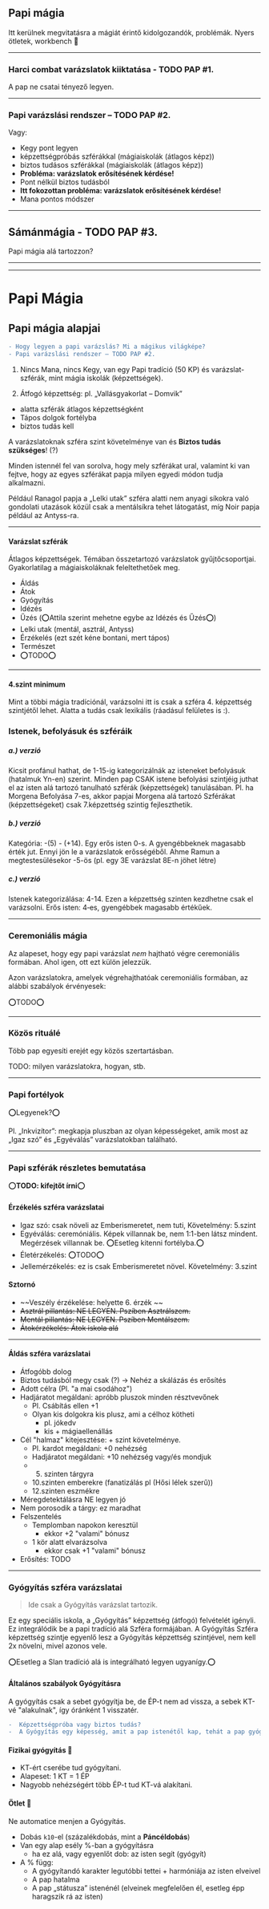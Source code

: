 ## Papi mágia

Itt kerülnek megvitatásra a mágiát érintő kidolgozandók,  problémák.
Nyers ötletek, workbench 🚧

---

### Harci combat varázslatok kiiktatása - TODO PAP #1.

A pap ne csatai tényező legyen.

---
  
### Papi varázslási rendszer – TODO PAP #2.

Vagy:

- Kegy pont legyen
- képzettségpróbás szférákkal (mágiaiskolák (átlagos képz))
- biztos tudásos szférákkal (mágiaiskolák (átlagos képz))
- **Probléma: varázslatok erősítésének kérdése!**
- Pont nélkül biztos tudásból
- **Itt fokozottan probléma: varázslatok erősítésének kérdése!**
- Mana pontos módszer

---

## Sámánmágia - TODO PAP #3.

Papi mágia alá tartozzon?

  
---
---

# Papi Mágia

## Papi mágia alapjai

```diff
- Hogy legyen a papi varázslás? Mi a mágikus világképe?
- Papi varázslási rendszer – TODO PAP #2.
```

1. Nincs Mana, nincs Kegy, van egy Papi tradíció (50 KP) és varázslat-szférák, mint mágia iskolák (képzettségek).
   
2. Átfogó képzettség: pl. „Vallásgyakorlat – Domvik”
- alatta szférák átlagos képzettségként
- Tápos dolgok fortélyba
- biztos tudás kell

A varázslatoknak szféra szint követelménye van és **Biztos tudás szükséges**! (?)

Minden istennél fel van sorolva, hogy mely szférákat ural, valamint ki van fejtve, hogy az egyes szférákat papja milyen egyedi módon tudja alkalmazni.

Például Ranagol papja a „Lelki utak” szféra alatti nem anyagi síkokra való gondolati utazások közül csak a mentálsíkra tehet látogatást, míg Noir papja például az Antyss-ra.

---

#### **Varázslat szférák**

Átlagos képzettségek. Témában összetartozó varázslatok gyűjtőcsoportjai. Gyakorlatilag a mágiaiskoláknak feleltethetőek meg.

- Áldás
- Átok
- Gyógyítás
- Idézés
- Űzés (⭕Attila szerint mehetne egybe az Idézés és Űzés⭕)
- Lelki utak (mentál, asztrál, Antyss)
- Érzékelés (ezt szét kéne bontani, mert tápos)
- Természet
- ⭕TODO⭕

---

#### 4.szint minimum

Mint a többi mágia tradíciónál, varázsolni itt is csak a szféra 4. képzettség szintjétől lehet. Alatta a tudás csak lexikális (ráadásul felületes is :).


### Istenek, befolyásuk és szféráik

##### a.) verzió

Kicsit profánul hathat, de 1-15-ig kategorizálnák az isteneket befolyásuk (hatalmuk Yn-en) szerint. Minden pap CSAK istene befolyási szintjéig juthat el az isten alá tartozó tanulható szférák (képzettségek) tanulásában. Pl. ha Morgena Befolyása 7-es, akkor papjai Morgena alá tartozó Szférákat (képzettségeket) csak 7.képzettség szintig fejleszthetik.

##### b.) verzió

Kategória: -(5) - (+14). Egy erős isten 0-s. A gyengébbeknek magasabb érték jut. Ennyi jön le a varázslatok erősségéből. Ahme Ramun a megtestesülésekor -5-ös (pl. egy 3E varázslat 8E-n jöhet létre)

##### c.) verzió

Istenek kategorizálása: 4-14. Ezen a képzettség szinten kezdhetne csak el varázsolni. Erős isten: 4‑es, gyengébbek magasabb értékűek.

---

### Ceremoniális mágia

Az alapeset, hogy egy papi varázslat _nem_ hajtható végre ceremoniális formában. Ahol igen, ott ezt külön jelezzük.

Azon varázslatokra, amelyek végrehajthatóak ceremoniális formában, az alábbi szabályok érvényesek:

⭕TODO⭕

---

### Közös rituálé

Több pap egyesíti erejét egy közös szertartásban.

TODO: milyen varázslatokra, hogyan, stb.

  
---

### Papi fortélyok

⭕Legyenek?⭕

Pl. „Inkvizítor”: megkapja pluszban az olyan képességeket, amik most az „Igaz szó” és „Egyéválás” varázslatokban található.


---

### **Papi szférák részletes bemutatása**

⭕**TODO: kifejtőt írni**⭕

#### Érzékelés szféra varázslatai

- Igaz szó: csak növeli az Emberismeretet, nem tuti, Követelmény: 5.szint
- Egyéválás: ceremóniális. Képek villannak be, nem 1:1-ben látsz mindent. Megérzések villannak be. ⭕Esetleg kitenni fortélyba.⭕
- Életérzékelés: ⭕TODO⭕
- Jellemérzékelés: ez is csak Emberismeretet növel. Követelmény: 3.szint

#### Sztornó

- ~~Veszély érzékelése: helyette 6. érzék  ~~
- ~~Asztrál pillantás: NE LEGYEN. Pszíben Asztrálszem.~~
- ~~Mentál pillantás: NE LEGYEN. Pszíben Mentálszem.~~
- ~~Átokérzékelés: Átok iskola alá~~

---
  

#### **Áldás szféra varázslatai**

- Átfogóbb dolog
- Biztos tudásból megy csak (?) → Nehéz a skálázás és erősítés
- Adott célra (Pl. "a mai csodához")
- Hadjáratot megáldani: apróbb pluszok minden résztvevőnek
	- Pl. Csábítás ellen +1
	- Olyan kis dolgokra kis plusz, ami a célhoz kötheti
		- pl. jókedv
		- kis + mágiaellenállás
- Cél "halmaz" kitejesztése: + szint követelménye.
	- Pl. kardot megáldani: +0 nehézség
	- Hadjáratot megáldani: +10 nehézség
		vagy/és mondjuk
	- 5. szinten tárgyra
	- 10.szinten emberekre (fanatizálás pl (Hősi lélek szerű))
	- 12.szinten eszmékre
- Méregdetektálásra NE legyen jó
- Nem porosodik a tárgy: ez maradhat
- Felszentelés
	- Templomban napokon keresztül
		- ekkor +2 "valami" bónusz
	- 1 kör alatt elvarázsolva
		- ekkor csak +1 "valami" bónusz
- Erősítés: TODO

  
---  

### Gyógyítás szféra varázslatai

> Ide csak a Gyógyítás varázslat tartozik.

Ez egy speciális iskola, a „Gyógyítás” képzettség (átfogó) felvételét igényli. Ez integrálódik be a papi tradíció alá Szféra formájában. A Gyógyítás Szféra képzettség szintje egyenlő lesz a Gyógyítás képzettség szintjével, nem kell 2x növelni, mivel azonos vele.

⭕Esetleg a Slan tradíció alá is integrálható legyen ugyanígy.⭕


#### Általános szabályok Gyógyításra

A gyógyítás csak a sebet gyógyítja be, de ÉP-t nem ad vissza, a sebek KT-vé "alakulnak", így óránként 1 visszatér.
```diff
-  Képzettségpróba vagy biztos tudás?
-  A Gyógyítás egy képesség, amit a pap istenétől kap, tehát a pap gyógyít, nem az isten.
```
  

#### Fizikai gyógyítás 🚧

- KT-ért cserébe tud gyógyítani. 
- Alapeset: 1 KT = 1 ÉP
- Nagyobb nehézségért több ÉP-t tud KT-vá alakítani.

#### Ötlet 🚧

Ne automatice menjen a Gyógyítás.

- Dobás `k10`-el (százalékdobás, mint a **Páncéldobás**)
- Van egy alap esély %-ban a gyógyításra
	- ha ez alá, vagy egyenlőt dob: az isten segít (gyógyít)
- A % függ:
	- A gyógyítandó karakter legutóbbi tettei + harmóniája az isten elveivel
	- A pap hatalma
	- A pap „státusza” istenénél (elveinek megfelelően él, esetleg épp haragszik rá az isten)
